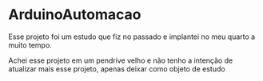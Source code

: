 # ArduinoAutomacao

Esse projeto foi um estudo que fiz no passado e implantei no meu quarto a muito tempo.

Achei esse projeto em um pendrive velho e não tenho a intenção de atualizar mais esse projeto, apenas deixar como objeto de estudo 
